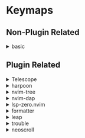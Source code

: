 # Keymaps

## Non-Plugin Related
<details/>
    <summary>basic</summary>
- `<leader>t`   Enter Terminal Mode
- `<Esc>`       Escape Terminal Mode
- `<leader>d`   Black Hole Delete
- `<leader>e`   Vim File Explorer
</details>

## Plugin Related
<details/>
    <summary>Telescope</summary>
- `<leader>y`   Copy to System Clipboard
- `<leader>ff`  Toggle Telescope Find Files
- `<leader>fg`  Toggle Telescope Live Grep
- `<leader>fh`  Toggle Telescope Help Tags

</details>

<details/>
    <summary>harpoon</summary>
- `Ctrl-e`      Open Stabbed Windows
- `<leader>a`   Stab Window
- `Ctrl-t`      Switch to Window 1
- `Ctrl-h`      Swith to Window 2
</details>

<details/>
	<summary>nvim-tree</summary>
- `<leader>-f`  Open Tree
</details>

<details/>
	<summary>nvim-dap</summary>
- `Alt-t`       Toggle Dap Window
- `Ctrl-c`      Continue
- `Ctrl-right`  Step Over
- `Ctrl-down`   Step Into 
- `Ctrl-up`     Step Out
- `Ctrl-x`      Toggle Breakpoint
- `Ctrl-t`      Reset
- `Ctrl-k`      Eval
- `Ctrl-w`      Elements Watches Add
- `Ctrl-m`      Float Element
- `Ctrl-v`      Float Element Scopes
- `Ctrl-r`      Flaot Element Repl
- `Ctrl-q`      Terminate

</details>

<details/>
	<summary>lsp-zero.nvim</summary>
- `gD`          Goto Decleration
- `gd`          Goto Definition
- `K`           Hover
- `<leader>vws` Workspace Symbol
- `<leader>vd`  Diagnostic Open Float
- `[d`          Diagnostic Goto Next
- `]d`          Diagnostic Goto Previous
- `<leader>vca` Code Action
- `<leader>vrr` References
- `Ctrl-h`      Signature Help
- `,f`          Formatting (See formatter Plugin)

</details>

<details/>
	<summary>formatter</summary>
- `<leader>F`   Format Write

</details>

<details/>
	<summary>leap</summary>
- `s`           leap Forward
- `S`           leap Backwards
</details>

<details/>
	<summary>trouble</summary>
- `<leader>xx`  Diagnostics Toggle
- `<leader>xX`  Diagnostics Toggle for Current Buffer
- `<leader>xs`  Symbols Toggle
- `<leader>xl`  Lsp Toggle Focus Window Position Right False
- `<leader>xL`  Loclist Toggle
- `<leader>xQ`  Trouble Quick Fix List Toggle
</details>

<details/>
	<summary>neoscroll</summary>
- `Ctrl-d`      Scroll Down 
- `Ctrl-u`      Scroll Up 
- `Ctrl-b`      Large Scroll Up 
- `Ctrl-f`      Large Scroll Down
- `C-y`         Little Scroll Up
</details>
